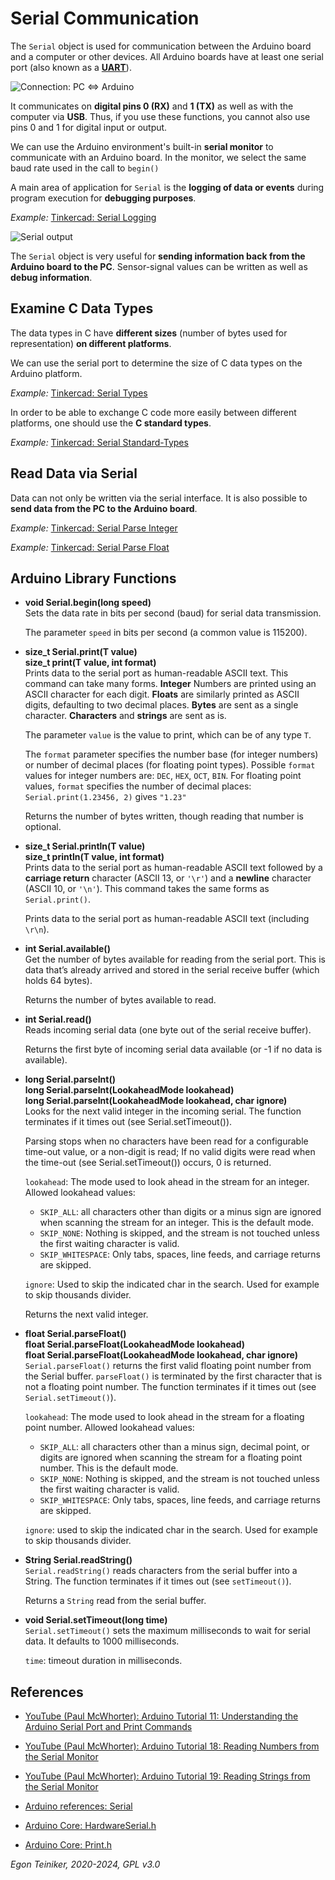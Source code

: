 # Serial Communication

The `Serial` object is used for communication between the Arduino board and a computer or other devices. 
All Arduino boards have at least one serial port (also known as a [**UART**](uart/README.md)). 

![Connection: PC <=> Arduino](figures/PC2Arduino.png)

It communicates on **digital pins 0 (RX)** and **1 (TX)** as well as with the computer via **USB**. 
Thus, if you use these functions, you cannot also use pins 0 and 1 for digital input or output.

We can use the Arduino environment's built-in **serial monitor** to communicate with an Arduino board. 
In the monitor, we select the same baud rate used in the call to `begin()`

A main area of application for `Serial` is the **logging of data or events** during program 
execution for **debugging purposes**.

_Example:_ [Tinkercad: Serial Logging](https://www.tinkercad.com/things/geaAqDXbDxK) 

![Serial output](figures/Serial-Output.png)

The `Serial` object is very useful for **sending information back from the Arduino board to the PC**. 
Sensor-signal values can be written as well as **debug information**.


## Examine C Data Types

The data types in C have **different sizes** (number of bytes used for representation) **on different platforms**.

We can use the serial port to determine the size of C data types on the Arduino platform.

_Example:_ [Tinkercad: Serial Types](https://www.tinkercad.com/things/gUoxB4xOBp1)

In order to be able to exchange C code more easily between different platforms, one should use the **C standard types**.

_Example:_ [Tinkercad: Serial Standard-Types](https://www.tinkercad.com/things/22O87tJn9Mm)


## Read Data via Serial
Data can not only be written via the serial interface. It is also possible to **send data from the PC to the Arduino board**.

_Example:_ [Tinkercad: Serial Parse Integer](https://www.tinkercad.com/things/d7wQDoFj5OQ) 

_Example:_ [Tinkercad: Serial Parse Float](https://www.tinkercad.com/things/aAU1H4Gq5DF)


## Arduino Library Functions

* **void Serial.begin(long speed)**\
    Sets the data rate in bits per second (baud) for serial data transmission.

    The parameter `speed` in bits per second (a common value is 115200).

* **size_t Serial.print(T value)**\
    **size_t print(T value, int format)**\
    Prints data to the serial port as human-readable ASCII text. 
    This command can take many forms. 
    **Integer** Numbers are printed using an ASCII character for each digit. 
    **Floats** are similarly printed as ASCII digits, defaulting to two decimal places. 
    **Bytes** are sent as a single character. 
    **Characters** and **strings** are sent as is.

    The parameter `value` is the value to print, which can be of any type `T`.

     The `format` parameter specifies the number base (for integer numbers) or number of decimal places (for floating point types).
     Possible `format` values  for integer numbers are: `DEC`, `HEX`, `OCT`, `BIN`. 
     For floating point values, `format` specifies the number of decimal places: `Serial.print(1.23456, 2)` gives `"1.23"`

     Returns the number of bytes written, though reading that number is optional.

* **size_t Serial.println(T value)**\
  **size_t println(T value, int format)**\
    Prints data to the serial port as human-readable ASCII text followed by a **carriage return** 
    character (ASCII 13, or `'\r'`) and a **newline** character (ASCII 10, or `'\n'`). 
    This command takes the same forms as `Serial.print()`.

     Prints data to the serial port as human-readable ASCII text (including `\r\n`).
     
* **int Serial.available()**\
    Get the number of bytes available for reading from the serial port. 
    This is data that’s already arrived and stored in the serial receive buffer (which holds 64 bytes).

    Returns the number of bytes available to read.

* **int Serial.read()**\
    Reads incoming serial data (one byte out of the serial receive buffer).

    Returns the first byte of incoming serial data available (or -1 if no data is available).

* **long Serial.parseInt()**\
  **long Serial.parseInt(LookaheadMode lookahead)**\
  **long Serial.parseInt(LookaheadMode lookahead, char ignore)**\
    Looks for the next valid integer in the incoming serial. The function terminates if it times out (see Serial.setTimeout()).

    Parsing stops when no characters have been read for a configurable time-out value, or a non-digit is read;
    If no valid digits were read when the time-out (see Serial.setTimeout()) occurs, 0 is returned.

    `lookahead`: The mode used to look ahead in the stream for an integer. 
    Allowed lookahead values:
    * `SKIP_ALL`: all characters other than digits or a minus sign are ignored when scanning the stream for an integer. This is the default mode.
    * `SKIP_NONE`: Nothing is skipped, and the stream is not touched unless the first waiting character is valid.
    * `SKIP_WHITESPACE`: Only tabs, spaces, line feeds, and carriage returns are skipped.

    `ignore`: Used to skip the indicated char in the search. Used for example to skip thousands divider. 

    Returns the next valid integer.

* **float Serial.parseFloat()**\
  **float Serial.parseFloat(LookaheadMode lookahead)**\
  **float Serial.parseFloat(LookaheadMode lookahead, char ignore)**\
    `Serial.parseFloat()` returns the first valid floating point number from the Serial buffer. 
    `parseFloat()` is terminated by the first character that is not a floating point number. 
    The function terminates if it times out (see `Serial.setTimeout()`).

    `lookahead`: The mode used to look ahead in the stream for a floating point number. 
    Allowed lookahead values:
    * `SKIP_ALL`: all characters other than a minus sign, decimal point, or digits are ignored when scanning the stream for a floating point number. This is the default mode.
    * `SKIP_NONE`: Nothing is skipped, and the stream is not touched unless the first waiting character is valid.
    * `SKIP_WHITESPACE`: Only tabs, spaces, line feeds, and carriage returns are skipped.

    `ignore`: used to skip the indicated char in the search. Used for example to skip thousands divider. 

* **String Serial.readString()**\
    `Serial.readString()` reads characters from the serial buffer into a String. The function terminates if it times out (see `setTimeout()`).

    Returns a `String` read from the serial buffer.


* **void Serial.setTimeout(long time)**\
    `Serial.setTimeout()` sets the maximum milliseconds to wait for serial data. 
    It defaults to 1000 milliseconds.

    `time`: timeout duration in milliseconds. 


## References

* [YouTube (Paul McWhorter): Arduino Tutorial 11: Understanding the Arduino Serial Port and Print Commands](https://youtu.be/b5kndEtAKl8)

* [YouTube (Paul McWhorter): Arduino Tutorial 18: Reading Numbers from the Serial Monitor](https://youtu.be/7aP5KL5clWA)

* [YouTube (Paul McWhorter): Arduino Tutorial 19: Reading Strings from the Serial Monitor](https://youtu.be/MAnAc_t0OrM)

* [Arduino references: Serial](https://www.arduino.cc/en/reference/serial&gt)
* [Arduino Core: HardwareSerial.h](https://github.com/arduino/ArduinoCore-avr/blob/master/cores/arduino/HardwareSerial.h)
* [Arduino Core: Print.h](https://github.com/arduino/ArduinoCore-avr/blob/master/cores/arduino/Print.h)

*Egon Teiniker, 2020-2024, GPL v3.0* 
